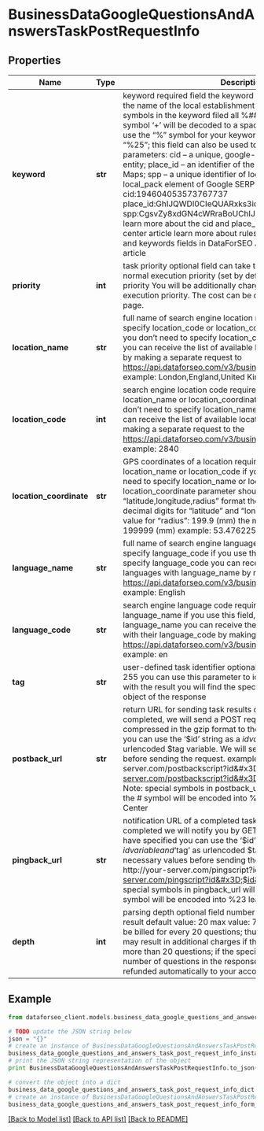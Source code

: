 # BusinessDataGoogleQuestionsAndAnswersTaskPostRequestInfo


## Properties

Name | Type | Description | Notes
------------ | ------------- | ------------- | -------------
**keyword** | **str** | keyword required field the keyword you specify should indicate the name of the local establishment you can specify up to 700 symbols in the keyword filed all %## will be decoded (plus symbol ‘+’ will be decoded to a space character) if you need to use the “%” symbol for your keyword, please specify it as “%25”;  this field can also be used to pass the following parameters: cid – a unique, google-defined id of the business entity; place_id – an identifier of the business entity in Google Maps; spp – a unique identifier of local services featured in the local_pack element of Google SERP example: cid:194604053573767737 place_id:GhIJQWDl0CIeQUARxks3icF8U8A spp:CgsvZy8xdGN4cWRraBoUChIJPZDrEzLsZIgRoNrpodC5P30 learn more about the cid and place_id identifiers in this help center article learn more about rules and limitations of keyword and keywords fields in DataForSEO APIs in this Help Center article | [optional] 
**priority** | **int** | task priority optional field can take the following values: 1 – normal execution priority (set by default) 2 – high execution priority You will be additionally charged for the tasks with high execution priority. The cost can be calculated on the Pricing page. | [optional] 
**location_name** | **str** | full name of search engine location required field if you don’t specify location_code or location_coordinate if you use this field, you don’t need to specify location_code or location_coordinate you can receive the list of available locations with location_name by making a separate request to https://api.dataforseo.com/v3/business_data/google/locations example: London,England,United Kingdom | [optional] 
**location_code** | **int** | search engine location code required field if you don’t specify location_name or location_coordinate if you use this field, you don’t need to specify location_name or location_coordinate you can receive the list of available locations with location_code by making a separate request to the https://api.dataforseo.com/v3/business_data/google/locations example: 2840 | [optional] 
**location_coordinate** | **str** | GPS coordinates of a location required field if you don’t specify location_name or location_code if you use this field, you don’t need to specify location_name or location_code location_coordinate parameter should be specified in the “latitude,longitude,radius” format the maximum number of decimal digits for “latitude” and “longitude”: 7 the minimum value for “radius”: 199.9 (mm) the maximum value for “radius”: 199999 (mm) example: 53.476225,-2.243572,200 | [optional] 
**language_name** | **str** | full name of search engine language required field if you don’t specify language_code if you use this field, you don’t need to specify language_code you can receive the list of available languages with language_name by making a separate request to https://api.dataforseo.com/v3/business_data/google/languages example: English | [optional] 
**language_code** | **str** | search engine language code required field if you don’t specify language_name if you use this field, you don’t need to specify language_name you can receive the list of available languages with their language_code by making a separate request to https://api.dataforseo.com/v3/business_data/google/languages example: en | [optional] 
**tag** | **str** | user-defined task identifier optional field the character limit is 255 you can use this parameter to identify the task and match it with the result you will find the specified tag value in the data object of the response | [optional] 
**postback_url** | **str** | return URL for sending task results optional field once the task is completed, we will send a POST request with its results compressed in the gzip format to the postback_url you specified you can use the ‘$id’ string as a $id variable and ‘$tag’ as urlencoded $tag variable. We will set the necessary values before sending the request. example: http://your-server.com/postbackscript?id&#x3D;$id http://your-server.com/postbackscript?id&#x3D;$id&amp;tag&#x3D;$tag Note: special symbols in postback_url will be urlencoded; i.a., the # symbol will be encoded into %23 learn more on our Help Center | [optional] 
**pingback_url** | **str** | notification URL of a completed task optional field when a task is completed we will notify you by GET request sent to the URL you have specified you can use the ‘$id’ string as a $id variable and ‘$tag’ as urlencoded $tag variable. We will set the necessary values before sending the request. example: http://your-server.com/pingscript?id&#x3D;$id http://your-server.com/pingscript?id&#x3D;$id&amp;tag&#x3D;$tag Note: special symbols in pingback_url will be urlencoded; i.a., the # symbol will be encoded into %23 learn more on our Help Center | [optional] 
**depth** | **int** | parsing depth optional field number of question rows in the result default value: 20 max value: 700 Note: your account will be billed for every 20 questions; thus, setting a depth above 20 may result in additional charges if the search engine returns more than 20 questions; if the specified depth is higher than the number of questions in the response, the difference will be refunded automatically to your account balance | [optional] 

## Example

```python
from dataforseo_client.models.business_data_google_questions_and_answers_task_post_request_info import BusinessDataGoogleQuestionsAndAnswersTaskPostRequestInfo

# TODO update the JSON string below
json = "{}"
# create an instance of BusinessDataGoogleQuestionsAndAnswersTaskPostRequestInfo from a JSON string
business_data_google_questions_and_answers_task_post_request_info_instance = BusinessDataGoogleQuestionsAndAnswersTaskPostRequestInfo.from_json(json)
# print the JSON string representation of the object
print BusinessDataGoogleQuestionsAndAnswersTaskPostRequestInfo.to_json()

# convert the object into a dict
business_data_google_questions_and_answers_task_post_request_info_dict = business_data_google_questions_and_answers_task_post_request_info_instance.to_dict()
# create an instance of BusinessDataGoogleQuestionsAndAnswersTaskPostRequestInfo from a dict
business_data_google_questions_and_answers_task_post_request_info_form_dict = business_data_google_questions_and_answers_task_post_request_info.from_dict(business_data_google_questions_and_answers_task_post_request_info_dict)
```
[[Back to Model list]](../README.md#documentation-for-models) [[Back to API list]](../README.md#documentation-for-api-endpoints) [[Back to README]](../README.md)


